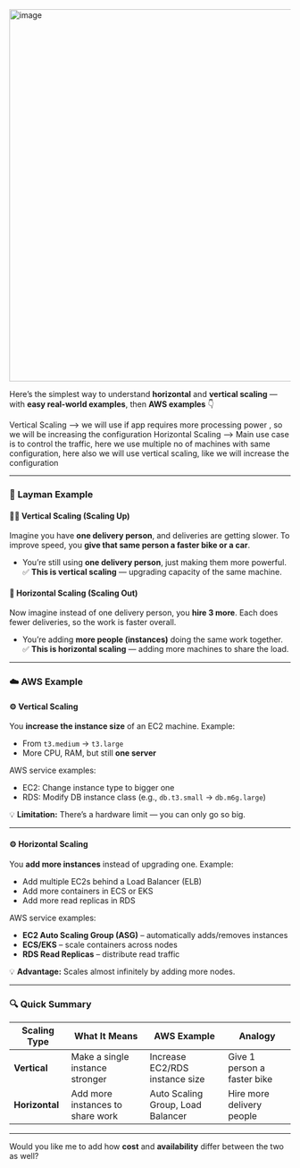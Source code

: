 
<img width="1222" height="666" alt="image" src="https://github.com/user-attachments/assets/b0dd6351-c5c1-47dd-95b2-3b94b86c67b2" />

Here’s the simplest way to understand **horizontal** and **vertical scaling** — with **easy real-world examples**, then **AWS examples** 👇

Vertical Scaling --> we will use if app requires more processing power , so we will be increasing the configuration
Horizontal Scaling --> Main use case is to control the traffic, here we use multiple no of machines with same configuration, here also we will use vertical scaling, like we will increase the configuration

---

### 🧱 **Layman Example**

#### 🧍‍♂️ **Vertical Scaling (Scaling Up)**

Imagine you have **one delivery person**, and deliveries are getting slower.
To improve speed, you **give that same person a faster bike or a car**.

* You’re still using **one delivery person**, just making them more powerful.
  ✅ **This is vertical scaling** — upgrading capacity of the same machine.

#### 👥 **Horizontal Scaling (Scaling Out)**

Now imagine instead of one delivery person, you **hire 3 more**.
Each does fewer deliveries, so the work is faster overall.

* You’re adding **more people (instances)** doing the same work together.
  ✅ **This is horizontal scaling** — adding more machines to share the load.

---

### ☁️ **AWS Example**

#### ⚙️ **Vertical Scaling**

You **increase the instance size** of an EC2 machine.
Example:

* From `t3.medium` → `t3.large`
* More CPU, RAM, but still **one server**

AWS service examples:

* EC2: Change instance type to bigger one
* RDS: Modify DB instance class (e.g., `db.t3.small` → `db.m6g.large`)

💡 **Limitation:** There’s a hardware limit — you can only go so big.

---

#### ⚙️ **Horizontal Scaling**

You **add more instances** instead of upgrading one.
Example:

* Add multiple EC2s behind a Load Balancer (ELB)
* Add more containers in ECS or EKS
* Add more read replicas in RDS

AWS service examples:

* **EC2 Auto Scaling Group (ASG)** – automatically adds/removes instances
* **ECS/EKS** – scale containers across nodes
* **RDS Read Replicas** – distribute read traffic

💡 **Advantage:** Scales almost infinitely by adding more nodes.

---

### 🔍 Quick Summary

| Scaling Type   | What It Means                    | AWS Example                       | Analogy                     |
| -------------- | -------------------------------- | --------------------------------- | --------------------------- |
| **Vertical**   | Make a single instance stronger  | Increase EC2/RDS instance size    | Give 1 person a faster bike |
| **Horizontal** | Add more instances to share work | Auto Scaling Group, Load Balancer | Hire more delivery people   |

---

Would you like me to add how **cost** and **availability** differ between the two as well?

